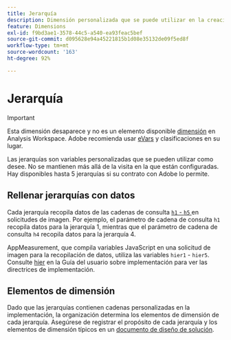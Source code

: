 ```yaml
---
title: Jerarquía
description: Dimensión personalizada que se puede utilizar en la creación de informes.
feature: Dimensions
exl-id: f9bd3ae1-3578-44c5-a540-ea93feac5bef
source-git-commit: d095628e94a45221815b1d08e35132de09f5ed8f
workflow-type: tm+mt
source-wordcount: '163'
ht-degree: 92%

---
```


# Jerarquía

>[!IMPORTANT]
>
>Esta dimensión desaparece y no es un elemento disponible [dimensión](overview.md) en Analysis Workspace. Adobe recomienda usar [eVars](evar.md) y clasificaciones en su lugar.

Las jerarquías son variables personalizadas que se pueden utilizar como desee. No se mantienen más allá de la visita en la que están configuradas. Hay disponibles hasta 5 jerarquías si su contrato con Adobe lo permite.

## Rellenar jerarquías con datos

Cada jerarquía recopila datos de las cadenas de consulta [`h1` - `h5` ](/help/implement/validate/query-parameters.md) en solicitudes de imagen. Por ejemplo, el parámetro de cadena de consulta `h1` recopila datos para la jerarquía 1, mientras que el parámetro de cadena de consulta `h4` recopila datos para la jerarquía 4.

AppMeasurement, que compila variables JavaScript en una solicitud de imagen para la recopilación de datos, utiliza las variables `hier1` - `hier5`. Consulte [hier](/help/implement/vars/page-vars/hier.md) en la Guía del usuario sobre implementación para ver las directrices de implementación.

## Elementos de dimensión

Dado que las jerarquías contienen cadenas personalizadas en la implementación, la organización determina los elementos de dimensión de cada jerarquía. Asegúrese de registrar el propósito de cada jerarquía y los elementos de dimensión típicos en un [documento de diseño de solución](/help/implement/prepare/solution-design.md).
